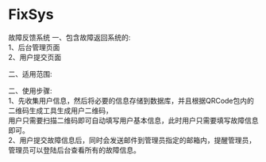 # FixSys
故障反馈系统
一、包含故障返回系统的:<br>
  1、后台管理页面<br>
  2、用户提交页面<br>

二、适用范围:<br>

二、使用步骤: <br>
1、先收集用户信息，然后将必要的信息存储到数据库，并且根据QRCode包内的二维码生成工具生成用户二维码，<br>
  用户只需要扫描二维码即可自动填写用户基本信息，此时用户只需要填写故障信息即可。<br>
2、用户提交故障信息后，同时会发送邮件到管理员指定的邮箱内，提醒管理员，管理员可以登陆后台查看所有的故障信息。<br>
